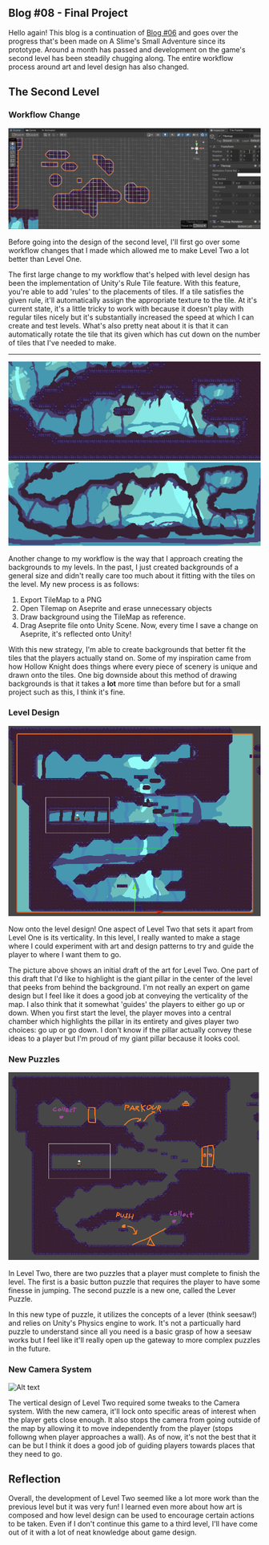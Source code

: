 ## Blog #08 - Final Project
Hello again! This blog is a continuation of [Blog #06](../Blog6/blog6.md) and goes over the progress that's been made on A Slime's Small Adventure since its prototype. Around a month has passed and development on the game's second level has been steadily chugging along. The entire workflow process around art and level design has also changed.

## The Second Level
### Workflow Change
![Alt text](Unity_7KAJuX0Arm.gif)

Before going into the design of the second level, I'll first go over some workflow changes that I made which allowed me to make Level Two a lot better than Level One. 

The first large change to my workflow that's helped with level design has been the implementation of Unity's Rule Tile feature. With this feature, you're able to add 'rules' to the placements of tiles. If a tile satisfies the given rule, it'll automatically assign the appropriate texture to the tile. At it's current state, it's a little tricky to work with because it doesn't play with regular tiles nicely but it's substantially increased the speed at which I can create and test levels. What's also pretty neat about it is that it can automatically rotate the tile that its given which has cut down on the number of tiles that I've needed to make.
____________
![Alt text](image.png)
![Alt text](image-1.png)

Another change to my workflow is the way that I approach creating the backgrounds to my levels. In the past, I just created backgrounds of a general size and didn't really care too much about it fitting with the tiles on the level. My new process is as follows:

1. Export TileMap to a PNG
2. Open Tilemap on Aseprite and erase unnecessary objects
3. Draw background using the TileMap as reference.
4. Drag Aseprite file onto Unity Scene. Now, every time I save a change on Aseprite, it's reflected onto Unity!

With this new strategy, I'm able to create backgrounds that better fit the tiles that the players actually stand on. Some of my inspiration came from how Hollow Knight does things where every piece of scenery is unique and drawn onto the tiles. One big downside about this method of drawing backgrounds is that it takes a **lot** more time than before but for a small project such as this, I think it's fine.

### Level Design
![Alt text](image-3.png)

Now onto the level design! One aspect of Level Two that sets it apart from Level One is its verticality. In this level, I really wanted to make a stage where I could experiment with art and design patterns to try and guide the player to where I want them to go. 

The picture above shows an initial draft of the art for Level Two. One part of this draft that I'd like to highlight is the giant pillar in the center of the level that peeks from behind the background. I'm not really an expert on game design but I feel like it does a good job at conveying the verticality of the map. I also think that it somewhat 'guides' the players to either go up or down. When you first start the level, the player moves into a central chamber which highlights the pillar in its entirety and gives player two choices: go up or go down. I don't know if the pillar actually convey these ideas to a player but I'm proud of my giant pillar because it looks cool. 

### New Puzzles
![Alt text](image-2.png)

In Level Two, there are two puzzles that a player must complete to finish the level. The first is a basic button puzzle that requires the player to have some finesse in jumping. The second puzzle is a new one, called the Lever Puzzle.

In this new type of puzzle, it utilizes the concepts of a lever (think seesaw!) and relies on Unity's Physics engine to work. It's not a particually hard puzzle to understand since all you need is a basic grasp of how a seesaw works but I feel like it'll really open up the gateway to more complex puzzles in the future.
 
### New Camera System
![Alt text](Unity_4QkyKvQUCc.gif)

The vertical design of Level Two required some tweaks to the Camera system. With the new camera, it'll lock onto specific areas of interest when the player gets close enough. It also stops the camera from going outside of the map by allowing it to move independently from the player (stops followng when player approaches a wall). As of now, it's not the best that it can be but I think it does a good job of guiding players towards places that they need to go.

## Reflection
Overall, the development of Level Two seemed like a lot more work than the previous level but it was very fun! I learned even more about how art is composed and how level design can be used to encourage certain actions to be taken. Even if I don't continue this game to a third level, I'll have come out of it with a lot of neat knowledge about game design.